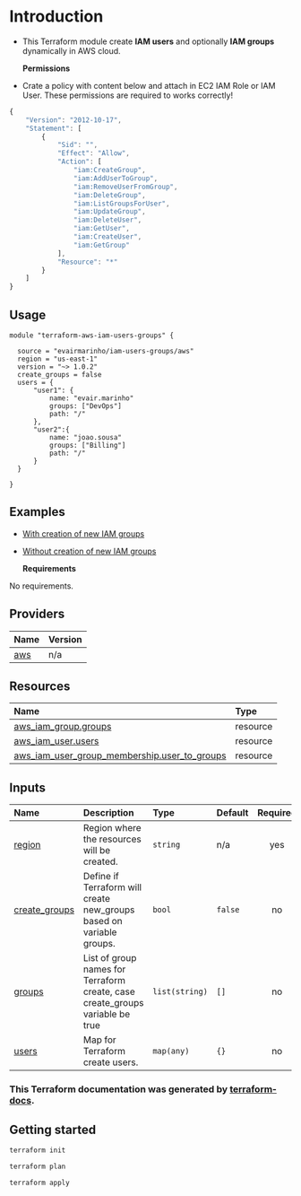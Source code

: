 # Introduction

* This Terraform module create **IAM users** and optionally **IAM groups** dynamically in AWS cloud. 

  **Permissions**

* Crate a policy with content below and attach in EC2 IAM Role or IAM User. These permissions are required to works correctly!

```javascript
{
    "Version": "2012-10-17",
    "Statement": [
        {
            "Sid": "",
            "Effect": "Allow",
            "Action": [
                "iam:CreateGroup",
                "iam:AddUserToGroup",
                "iam:RemoveUserFromGroup",
                "iam:DeleteGroup",
                "iam:ListGroupsForUser",
                "iam:UpdateGroup",
                "iam:DeleteUser",
                "iam:GetUser",
                "iam:CreateUser",
                "iam:GetGroup"
            ],
            "Resource": "*"
        }
    ]
}
```

## Usage

```text
module "terraform-aws-iam-users-groups" {

  source = "evairmarinho/iam-users-groups/aws"
  region = "us-east-1"
  version = "~> 1.0.2"
  create_groups = false
  users = {
      "user1": {
          name: "evair.marinho"
          groups: ["DevOps"]
          path: "/"
      },
      "user2":{
          name: "joao.sousa"
          groups: ["Billing"]
          path: "/"
      }
  }

}
```

## Examples

* [With creation of new IAM groups](https://github.com/evairmarinho/terraform-aws-iam-users-groups/blob/main/examples/with_new_groups.tf)
* [Without creation of new IAM groups](https://github.com/evairmarinho/terraform-aws-iam-users-groups/blob/main/examples/without_new_groups.tf)

  **Requirements**

No requirements.

## Providers

| Name | Version |
| :--- | :--- |
|  [aws](./#provider_aws) | n/a |

## Resources

| Name | Type |
| :--- | :--- |
| [aws\_iam\_group.groups](https://registry.terraform.io/providers/hashicorp/aws/latest/docs/resources/iam_group) | resource |
| [aws\_iam\_user.users](https://registry.terraform.io/providers/hashicorp/aws/latest/docs/resources/iam_user) | resource |
| [aws\_iam\_user\_group\_membership.user\_to\_groups](https://registry.terraform.io/providers/hashicorp/aws/latest/docs/resources/iam_user_group_membership) | resource |

## Inputs

| Name | Description | Type | Default | Required |
| :--- | :--- | :--- | :--- | :---: |
|  [region](./#input_region) | Region where the resources will be created. | `string` | n/a | yes |
|  [create\_groups](./#input_create_groups) | Define if Terraform will create new\_groups based on variable groups. | `bool` | `false` | no |
|  [groups](./#input_groups) | List of group names for Terraform create, case create\_groups variable be true | `list(string)` | `[]` | no |
|  [users](./#input_users) | Map for Terraform create users. | `map(any)` | `{}` | no |

### This Terraform documentation was generated by [terraform-docs](https://github.com/terraform-docs/terraform-docs).

## Getting started

```bash
terraform init

terraform plan

terraform apply
```

